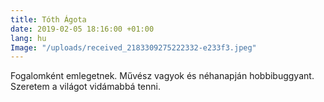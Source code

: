 ```yaml
---
title: Tóth Ágota
date: 2019-02-05 18:16:00 +01:00
lang: hu
Image: "/uploads/received_2183309275222332-e233f3.jpeg"
---
```


Fogalomként emlegetnek. Művész vagyok és néhanapján hobbibuggyant. Szeretem a világot vidámabbá tenni. 